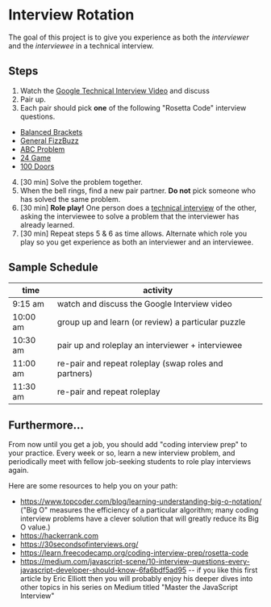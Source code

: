 # Interview Rotation

The goal of this project is to give you experience as both the *interviewer* and the *interviewee* in a technical interview.

## Steps

1. Watch the [Google Technical Interview Video](https://youtu.be/XKu_SEDAykw) and discuss
2. Pair up.
3. Each pair should pick **one** of the following "Rosetta Code" interview questions.
  * [Balanced Brackets](https://learn.freecodecamp.org/coding-interview-prep/rosetta-code/balanced-brackets)
  * [General FizzBuzz](https://learn.freecodecamp.org/coding-interview-prep/rosetta-code/general-fizzbuzz/)
  * [ABC Problem](https://learn.freecodecamp.org/coding-interview-prep/rosetta-code/abc-problem/)
  * [24 Game](https://learn.freecodecamp.org/coding-interview-prep/rosetta-code/24-game/)
  * [100 Doors](https://learn.freecodecamp.org/coding-interview-prep/rosetta-code/100-doors)
4. [30 min] Solve the problem together.
5. When the bell rings, find a new pair partner. **Do not** pick someone who has solved the same problem.
6. [30 min] **Role play!** One person does a [technical interview](https://youtu.be/XKu_SEDAykw) of the other, asking the interviewee to solve a problem that the interviewer has already learned.
7. [30 min] Repeat steps 5 & 6 as time allows. Alternate which role you play so you get experience as both an interviewer and an interviewee.

## Sample Schedule

| time | activity |
|---|---|
| 9:15 am  | watch and discuss the Google Interview video |
| 10:00 am | group up and learn (or review) a particular puzzle |
| 10:30 am | pair up and roleplay an interviewer + interviewee |
| 11:00 am | re-pair and repeat roleplay (swap roles and partners) |
| 11:30 am | re-pair and repeat roleplay |

## Furthermore...

From now until you get a job, you should add "coding interview prep" to your practice. Every week or so, learn a new interview problem, and periodically meet with fellow job-seeking students to role play interviews again.

Here are some resources to help you on your path:

  * https://www.topcoder.com/blog/learning-understanding-big-o-notation/ ("Big O" measures the efficiency of a particular algorithm; many coding interview problems have a clever solution that will greatly reduce its Big O value.)
  * https://hackerrank.com
  * https://30secondsofinterviews.org/
  * https://learn.freecodecamp.org/coding-interview-prep/rosetta-code
  * https://medium.com/javascript-scene/10-interview-questions-every-javascript-developer-should-know-6fa6bdf5ad95 -- if you like this first article by Eric Elliott then you will probably enjoy his deeper dives into other topics in his series on Medium titled "Master the JavaScript Interview"

